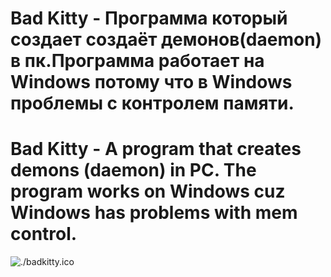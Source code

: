 # Bad Kitty - Программа который создает создаёт демонов(daemon)  в пк.Программа работает на Windows потому что в Windows проблемы с контролем памяти.
# Bad Kitty - A program that creates demons (daemon)  in PC. The program works on Windows cuz Windows has problems with mem control.
![./badkitty.ico](badkitty.ico)
